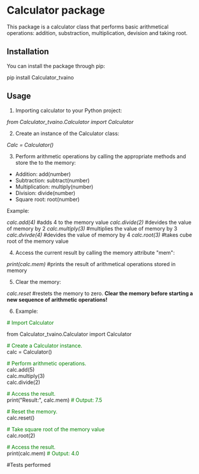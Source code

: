 # Calculator package

This package is a calculator class that performs basic arithmetical operations: addition, substraction, multiplication, devision and taking root.

## Installation

You can install the package through pip:

pip install Calculator_tvaino

## Usage

1. Importing calculator to your Python project:

*from Calculator_tvaino.Calculator import Calculator*

2. Create an instance of the Calculator class:

*Calc = Calculator()*

3. Perform arithmetic operations by calling the appropriate methods and store the to the memory:

- Addition: add(number)
- Subtraction: subtract(number)
- Multiplication: multiply(number)
- Division: divide(number)
- Square root: root(number)

Example:

*calc.add(4)* #adds 4 to the memory value
*calc.divide(2)* #devides the value of memory by 2
*calc.multiply(3)* #multiplies the value of memory by 3
*calc.dvivde(4)* #devides the value of memory by 4
*calc.root(3)* #takes cube root of the memory value

4. Access the current result by calling the memory attribute "mem":

*print(calc.mem)* #prints the result of arithmetical operations stored in memory

5. Clear the memory:

*calc.reset* #restets the memory to zero. **Clear the memory before starting a new sequence of arithmetic operations!**

6. Example:

<font color="green">\# Import Calculator</font> 

from Calculator_tvaino.Calculator import Calculator

<font color="green">\# Create a Calculator instance.</font>  
calc = Calculator()

<font color = "green">\# Perform arithmetic operations.</font>  
calc.add(5)  
calc.multiply(3)  
calc.divide(2)  

<font color = "green">\# Access the result.</font>  
print("Result:", calc.mem)  <font color = "green"># Output: 7.5</font>  

<font color = "green">\# Reset the memory.</font>  
calc.reset()  

<font color = "green">\# Take square root of the memory value</font>  
calc.root(2)

<font color = "green">\# Access the result.</font>  
print(calc.mem) <font color = "green">  # Output: 4.0</font>

#Tests performed








